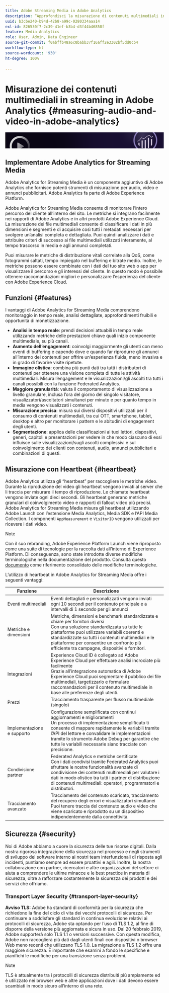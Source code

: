 ```yaml
---
title: Adobe Streaming Media in Adobe Analytics
description: “Approfondisci la misurazione di contenuti multimediali in streaming allo stato dell’arte per contenuti, audio e annunci pubblicitari. Scopri Adobe Analytics for Streaming Media”
uuid: b3cbe240-b94d-42b8-a99c-0280334aaa14
exl-id: 826530f7-2c39-41ef-b3b4-d3f44b46858f
feature: Media Analytics
role: User, Admin, Data Engineer
source-git-commit: f0abffb48a6c0babb37f16aff2e3302bf5dd0cb4
workflow-type: ht
source-wordcount: '930'
ht-degree: 100%

---
```


# Misurazione dei contenuti multimediali in streaming in Adobe Analytics {#measuring-audio-and-video-in-adobe-analytics}

![Banner](./assets/media_analytics_banner.png)

## Implementare Adobe Analytics for Streaming Media

Adobe Analytics for Streaming Media è un componente aggiuntivo di Adobe Analytics che fornisce potenti strumenti di misurazione per audio, video e annunci pubblicitari. Adobe Analytics fa parte di Adobe Experience Platform.

Adobe Analytics for Streaming Media consente di monitorare l’intero percorso del cliente all’interno del sito. Le metriche si integrano facilmente nei rapporti di Adobe Analytics e in altri prodotti Adobe Experience Cloud. La misurazione dei file multimediali consente di classificare i dati in più dimensioni e segmenti e di acquisire così tutti i metadati necessari per svolgere un’analisi completa e dettagliata. Puoi quindi analizzare i dati e attribuire criteri di successo ai file multimediali utilizzati interamente, al tempo trascorso in media e agli annunci completati.

Puoi misurare le metriche di distribuzione vitali correlate alla QoS, come fotogrammi saltati, tempo impiegato nel buffering e bitrate medio. Inoltre, le metriche possono essere combinate con i dati del tuo sito web o app per visualizzare il percorso e gli interessi del cliente. In questo modo è possibile ottenere raccomandazioni migliori e personalizzare l’esperienza del cliente con Adobe Experience Cloud.

## Funzioni {#features}

I vantaggi di Adobe Analytics for Streaming Media comprendono monitoraggio in tempo reale, analisi dettagliate, approfondimenti fruibili e opportunità di monetizzazione.
* **Analisi in tempo reale**: prendi decisioni attuabili in tempo reale utilizzando metriche delle prestazioni chiave quali inizio componente multimediale, su più canali.
* **Aumento dell’engagement**: coinvolgi maggiormente gli utenti con meno eventi di buffering e capendo dove e quando far riprodurre gli annunci all’interno dei contenuti per offrire un’esperienza fluida, meno invasiva e in grado di favorire visite ripetute.
* **Immagine olistica**: combina più punti dati tra tutti i distributori di contenuti per ottenere una visione completa di tutte le attività multimediali. Misura l’engagement e le visualizzazioni/gli ascolti tra tutti i canali possibili con la funzione Federated Analytics.
* **Maggiore granularità**: valuta il comportamento di visualizzazione a livello granulare, inclusa l’ora del giorno del singolo visitatore, visualizzatori/ascoltatori simultanei per minuto e per quanto tempo in media vengono visualizzati i contenuti.
* **Misurazione precisa**: misura sui diversi dispositivi utilizzati per il consumo di contenuti multimediali, tra cui OTT, smartphone, tablet, desktop e altro per monitorare i pattern e le abitudini di engagement degli utenti.
* **Segmentazione**: applica delle classificazioni ai tuoi lettori, dispositivi, generi, capitoli e presentazioni per vedere in che modo ciascuno di essi influisce sulle visualizzazioni/sugli ascolti complessivi e sul coinvolgimento dei clienti con contenuti, audio, annunci pubblicitari e combinazioni di questi.

## Misurazione con Heartbeat {#heartbeat}

Adobe Analytics utilizza gli “heartbeat” per raccogliere le metriche video. Durante la riproduzione del video gli heartbeat vengono inviati al server che li traccia per misurare il tempo di riproduzione. Le chiamate heartbeat vengono inviate ogni dieci secondi. Gli heartbeat generano metriche granulari di coinvolgimento video e rapporti di fallout video più precisi. Adobe Analytics for Streaming Media misura gli heartbeat utilizzando Adobe Launch con l’estensione Media Analytics, Media SDK e l’API Media Collection. I componenti `AppMeasurement` e `VisitorID` vengono utilizzati per ricevere i dati video.

>[!NOTE]
>Con il suo rebranding, Adobe Experience Platform Launch viene riproposto come una suite di tecnologie per la raccolta dati all’interno di Experience Platform. Di conseguenza, sono state introdotte diverse modifiche terminologiche nella documentazione del prodotto. Consulta questo [documento](https://experienceleague.adobe.com/docs/experience-platform/tags/term-updates.html?lang=it) come riferimento consolidato delle modifiche terminologiche.


L’utilizzo di heartbeat in Adobe Analytics for Streaming Media offre i seguenti vantaggi:

| Funzione | Descrizione |
|----------------------------|-----------------------------------------------------------------------------------------------------------------------------------------------------------------------------------------------------------------------------------------------------------------------------------------------|
| Eventi multimediali | Eventi dettagliati e personalizzati vengono inviati ogni 10 secondi per il contenuto principale e a intervalli di 1 secondo per gli annunci |
| Metriche e dimensioni | Metriche, dimensioni e benchmark standardizzate e chiare per fornitori diversi<br>Con una soluzione standardizzata su tutte le piattaforme puoi utilizzare variabili coerenti e standardizzate su tutti i contenuti multimediali e le piattaforme per consentire un confronto più efficiente tra campagne, dispositivi e fornitori. |
| Integrazioni | Experience Cloud ID è collegato ad Adobe Experience Cloud per effettuare analisi incrociate più facilmente<br>Grazie all’integrazione automatica di Adobe Experience Cloud puoi segmentare il pubblico dei file multimediali, targetizzarlo e formulare raccomandazioni per il contenuto multimediale in base alle preferenze degli utenti. |
| Prezzi | Tracciamento trasparente per flusso multimediale (singolo) |
| Implementazione e supporto | Configurazione semplificata con continui aggiornamenti e miglioramenti<br>Un processo di implementazione semplificato ti consente di mappare rapidamente le variabili tramite l’API del lettore e convalidare le implementazioni tramite lo strumento Adobe Debug per garantire che tutte le variabili necessarie siano tracciate con precisione. |
| Condivisione partner | Federated Analytics e metriche certificate<br>Con i dati condivisi tramite Federated Analytics puoi sfruttare le nostre funzionalità avanzate di condivisione dei contenuti multimediali per valutare i dati in modo olistico tra tutti i partner di distribuzione di contenuti multimediali: operatori, programmatori e distributori. |
| Tracciamento avanzato | Tracciamento del contenuto scaricato, tracciamento del recupero degli errori e visualizzatori simultanei<br>Puoi tenere traccia del contenuto audio e video che viene scaricato e riprodotto su un dispositivo indipendentemente dalla connettività. |



## Sicurezza {#security}

Noi di Adobe abbiamo a cuore la sicurezza delle tue risorse digitali. Dalla nostra rigorosa integrazione della sicurezza nel processo e negli strumenti di sviluppo del software interno ai nostri team interfunzionali di risposta agli incidenti, puntiamo sempre ad essere proattivi e agili. Inoltre, la nostra collaborazione con partner, ricercatori e altre organizzazioni del settore ci aiuta a comprendere le ultime minacce e le best practice in materia di sicurezza, oltre a rafforzare costantemente la sicurezza dei prodotti e dei servizi che offriamo.


### Transport Layer Security {#transport-layer-security}

**Avviso TLS:** Adobe ha standard di conformità per la sicurezza che richiedono la fine del ciclo di vita dei vecchi protocolli di sicurezza. Per continuare a soddisfare gli standard in continua evoluzione relativi ai protocolli di sicurezza, Adobe sta optando per l’uso di TLS 1.2, al fine di disporre della versione più aggiornata e sicura in uso. Dal 20 febbraio 2019, Adobe supporterà solo TLS 1.1 o versioni successive. Con questa modifica, Adobe non raccoglierà più dati dagli utenti finali con dispositivi o browser Web meno recenti che utilizzano TLS 1.0. La migrazione a TLS 1.2 offre una maggiore sicurezza. È importante che esamini a fondo le specifiche e pianifichi le modifiche per una transizione senza problemi.

>[!NOTE]
>
>TLS è attualmente tra i protocolli di sicurezza distribuiti più ampiamente ed è utilizzato nei browser web e altre applicazioni dove i dati devono essere scambiati in modo sicuro all’interno di una rete.
